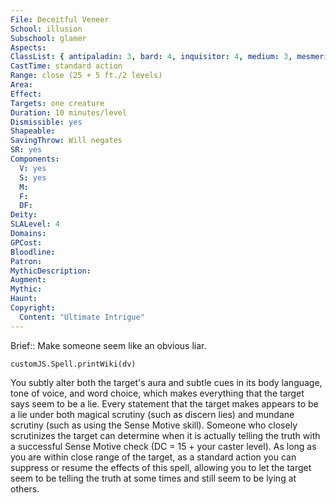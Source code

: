 ```yaml
---
File: Deceitful Veneer
School: illusion
Subschool: glamer
Aspects: 
ClassList: { antipaladin: 3, bard: 4, inquisitor: 4, medium: 3, mesmerist: 4, psychic: 4, witch: 5 }
CastTime: standard action
Range: close (25 + 5 ft./2 levels)
Area: 
Effect: 
Targets: one creature
Duration: 10 minutes/level
Dismissible: yes
Shapeable: 
SavingThrow: Will negates
SR: yes
Components:
  V: yes
  S: yes
  M: 
  F: 
  DF: 
Deity: 
SLALevel: 4
Domains: 
GPCost: 
Bloodline: 
Patron: 
MythicDescription: 
Augment: 
Mythic: 
Haunt: 
Copyright:
  Content: "Ultimate Intrigue"
---
```

Brief:: Make someone seem like an obvious liar.

```dataviewjs
customJS.Spell.printWiki(dv)
```

You subtly alter both the target's aura and subtle cues in its body language, tone of voice, and word choice, which makes everything that the target says seem to be a lie. Every statement that the target makes appears to be a lie under both magical scrutiny (such as discern lies) and mundane scrutiny (such as using the Sense Motive skill). Someone who closely scrutinizes the target can determine when it is actually telling the truth with a successful Sense Motive check (DC = 15 + your caster level).  As long as you are within close range of the target, as a standard action you can suppress or resume the effects of this spell, allowing you to let the target seem to be telling the truth at some times and still seem to be lying at others.
